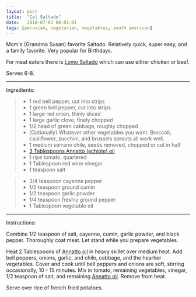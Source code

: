 ```yaml
---
layout: post
title:  "Col Saltado"
date:   2018-07-03 08:01:01
tags: [peruvian, vegetarian, vegetables, south american]
---
```


Mom's (Grandma Susan) favorite Saltado. Relatively quick, super easy, and a family favorite. Very popular for Birthdays.

For meat eaters there is [Lomo Saltado](/recipes/lomo-saltado) which can use either chicken or beef.

Serves 6-8.

---

Ingredients:

> * 1 red bell pepper, cut into strips
> * 1 green bell pepper, cut into strips
> * 1 large red onion, thinly sliced
> * 1 large garlic clove, finely chopped
> * 1/2 head of green cabbage, roughly chopped
> * (Optionally) Whatever other vegetables you want. Broccoli, cauliflower, zucchini, and brussels sprouts all work well.
> * 1 medium serrano chile, seeds removed, chopped or cut in half
> * [3 Tablespoons Annatto (achiote) oil](/recipes/annatto-oil)
> * 1 ripe tomato, quartered
> * 1 Tablespoon red wine vinegar
> * 1 teaspoon salt

> * 3/4 teaspoon cayenne pepper
> * 1/2 teaspoon ground cumin
> * 1/2 teaspoon garlic powder
> * 1/4 teaspoon freshly ground pepper
> * 1 Tablespoon vegetable oil

---

Instructions:

Combine 1/2 teaspoon of salt, cayenne, cumin, garlic powder, and black pepper. Thoroughly coat meat. Let stand while you prepare vegetables.

Heat 2 Tablespoons of [Annatto oil](/recipes/annatto-oil) in heavy skillet over medium heat. Add bell peppers, onions, garlic, and chile, cabbage, and the heartier vegetables. Cover and cook until bell peppers and onions are soft, stirring occasionally, 10 - 15 minutes. Mix in tomato, remaining vegetables,  vinegar, 1/2 teaspoon of salt, and remaining [Annatto oil](/recipes/annatto-oil). Remove from heat.

Serve over rice of french fried potatoes.
